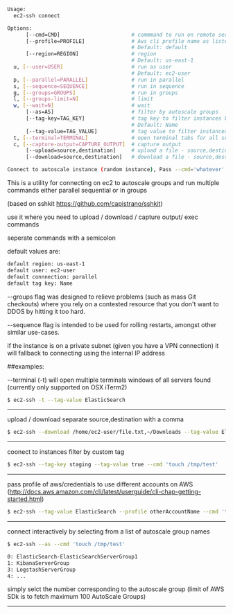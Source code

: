 ````bash
Usage:
  ec2-ssh connect

Options:
      [--cmd=CMD]                       # commmand to run on remote servers
      [--profile=PROFILE]               # Aws cli profile name as listed in ~/aws/credentials
                                        # Default: default
      [--region=REGION]                 # region
                                        # Default: us-east-1
  u, [--user=USER]                      # run as user
                                        # Default: ec2-user
  p, [--parallel=PARALLEL]              # run in parallel
  s, [--sequence=SEQUENCE]              # run in sequence
  g, [--groups=GROUPS]                  # run in groups
  l, [--groups-limit=N]                 # limit
  w, [--wait=N]                         # wait
      [--as=AS]                         # filter by autoscale groups
      [--tag-key=TAG_KEY]               # tag key to filter instances by
                                        # Default: Name
      [--tag-value=TAG_VALUE]           # tag value to filter instances by
  t, [--terminal=TERMINAL]              # open terminal tabs for all servers
  c, [--capture-output=CAPTURE_OUTPUT]  # capture output
      [--upload=source,destination]     # upload a file - source,destination (make sure seperate these by comma)
      [--download=source,destination]   # download a file - source,destination (make sure seperate these by comma)

Connect to autoscale instance (random instance), Pass --cmd='whatever' to run a cmd on the server (use ; to seperate commands)
````

This is a utility for connecting on ec2 to autoscale groups and run multiple commands either parallel sequential or in groups

(based on sshkit https://github.com/capistrano/sshkit)

use it where you need to upload / download / capture output/ exec commands

seperate commands with a semicolon

default values are:
````txt
default region: us-east-1
default user: ec2-user
default connnection: parallel
default tag key: Name
````

--groups flag was designed to relieve problems (such as mass Git checkouts) where you rely on a contested resource that you don't want to DDOS by hitting it too hard.

--sequence flag is intended to be used for rolling restarts, amongst other similar use-cases.

if the instance is on a private subnet (given you have a VPN connection) it will fallback to connecting using the internal IP address

##examples:

--terminal (-t) will open multiple terminals windows of all servers found (currently only supported on OSX iTerm2)
````bash
$ ec2-ssh -t --tag-value ElasticSearch
````
-------------------
upload / download separate source,destination with a comma
````bash
$ ec2-ssh --download /home/ec2-user/file.txt,~/Downloads --tag-value ElasticSearch
````
-------------------
coonect to instances filter by custom tag
````bash
$ ec2-ssh --tag-key staging --tag-value true --cmd 'touch /tmp/test'
````
-------------------
pass profile of aws/credentials to use different accounts on AWS
(http://docs.aws.amazon.com/cli/latest/userguide/cli-chap-getting-started.html)
````bash
$ ec2-ssh --tag-value ElasticSearch --profile otherAccountName --cmd 'touch /tmp/test'
````
-------------------

connect interactively by selecting from a list of autoscale group names

````bash
$ ec2-ssh --as --cmd 'touch /tmp/test'

0: ElasticSearch-ElasticSearchServerGroup1
1: KibanaServerGroup
3: LogstashServerGroup
4: ...
````
simply selct the number corresponding to the autoscale group (limit of AWS SDk is to fetch maximum 100 AutoScale Groups)

-------------------

